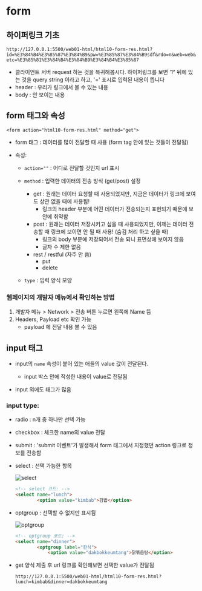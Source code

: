 # form

## 하이퍼링크 기초 

`http://127.0.0.1:5500/web01-html/html10-form-res.html?id=%E3%84%B4%E3%85%87%E3%84%B9&pw=%E3%85%87%E3%84%B9sdf&rdo=n&web=web&etc=%E3%85%81%E3%84%B4%E3%84%B9%E3%84%B4%E3%85%87` 

- 클라이언트 서버 request 하는 것을 복귀해봅시다. 하이퍼링크를 보면 '?' 뒤에 있는 것을 query string 이라고 하고, '=' 표시로 입력된 내용이 뜹니다
- header : 우리가 링크에서 볼 수 있는 내용
- body : 안 보이는 내용 


## form 태그와 속성

`<form action="html10-form-res.html" method="get">`

- form 태그 : 데이터를 많이 전달할 때 사용 (form tag 안에 있는 것들이 전달됨)

- 속성:

    - `action=""` : 어디로 전달할 것인지 url 표시 

    - `method` : 입력한 데이터의 전송 방식 (get/post) 설정 
        - get : 원래는 데이터 요청할 때 사용되었지만, 지금은 데이터가 링크에 보여도 상관 없을 때에 사용됨!
            - 링크의 header 부분에 어떤 데이터가 전송되는지 표현되기 때문에 보안에 취약함 
        - post : 원래는 데이터 저장시키고 싶을 때 사용되었지만, 이제는 데이터 전송할 때 링크에 보이면 안 될 때 사용! (숨김 처리 하고 싶을 때)
            - 링크의 body 부분에 저장되어서 전송 되니 표면상에 보이지 않음 
            - 글자 수 제한 없음
        - rest / restful (자주 안 씀)
            - put 
            - delete
    - `type` : 입력 양식 모양 


### 웹페이지의 개발자 메뉴에서 확인하는 방법
1. 개발자 메뉴 > Network > 전송 버튼 누르면 왼쪽에 Name 뜸
2. Headers, Payload etc 확인 가능
    - payload 에 전달 내용 볼 수 있음 


## input 태그

- input의 `name` 속성이 붙어 있는 애들의 value 값이 전달된다.
    - input 박스 안에 작성한 내용이 value로 전달됨 

- input 외에도 태그가 많음

### input type:

- radio : n개 중 하나만 선택 가능

- checkbox : 체크한 name의 value 전달

- submit : 'submit 이벤트'가 발생해서 form 태그에서 지정했던 action 링크로 정보를 전송함
    
- select : 선택 가능한 항목 
    
    ![select](/TIL-html/images/select.png)

    ```html
    <!-- select 코드: -->
    <select name="lunch">
            <option value="kimbab">김밥</option>
    ```

- optgroup : 선택할 수 없지만 표시됨 

    ![optgroup](/TIL-html/images/optgroup.png)
    
    ```html
    <!-- optgroup 코드: -->
    <select name="dinner">
            <optgroup label="한식">
                <option value="dakbokkeumtang">닭볶음탕</option>
    ```

- get 양식 제출 후 url 링크를 확인해보면 선택한 value가 전달됨 
    
    `http://127.0.0.1:5500/web01-html/html10-form-res.html?lunch=kimbab&dinner=dakbokkeumtang`


